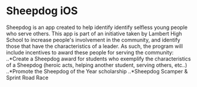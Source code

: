 # Sheepdog iOS
Sheepdog is an app created to help identify identify selfless young people who serve others. This app is part of an initiative taken by Lambert High School to increase people's involvement in the community, and identify those that have the characteristics of a leader.
As such, the program will include incentives to award these people for serving the community:
..*Create a Sheepdog award for students who exemplify the characteristics of a Sheepdog (heroic acts, helping another student, serving others, etc..) 
..*Promote the Sheepdog of the Year scholarship
..*Sheepdog Scamper & Sprint Road Race

